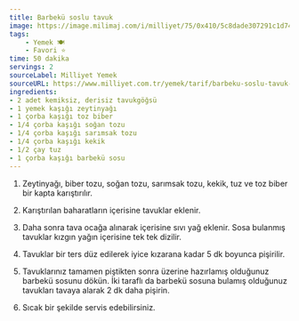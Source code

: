 ```yaml
---
title: Barbekü soslu tavuk
image: https://image.milimaj.com/i/milliyet/75/0x410/5c8dade307291c1d74042f48.jpg
tags:
    - Yemek 🍽️
    - Favori ⭐
time: 50 dakika
servings: 2
sourceLabel: Milliyet Yemek
sourceURL: https://www.milliyet.com.tr/yemek/tarif/barbeku-soslu-tavuk-tarifi-2602008
ingredients:
- 2 adet kemiksiz, derisiz tavukgöğsü
- 1 yemek kaşığı zeytinyağı
- 1 çorba kaşığı toz biber
- 1/4 çorba kaşığı soğan tozu
- 1/4 çorba kaşığı sarımsak tozu
- 1/4 çorba kaşığı kekik
- 1/2 çay tuz
- 1 çorba kaşığı barbekü sosu
---
```


1. Zeytinyağı, biber tozu, soğan tozu, sarımsak tozu, kekik, tuz ve toz biber bir kapta karıştırılır.

2. Karıştırılan baharatların içerisine tavuklar eklenir.

3. Daha sonra tava ocağa alınarak içerisine sıvı yağ eklenir. Sosa bulanmış tavuklar kızgın yağın içerisine tek tek dizilir.

4. Tavuklar bir ters düz edilerek iyice kızarana kadar 5 dk boyunca pişirilir.

5. Tavuklarınız tamamen piştikten sonra üzerine hazırlamış olduğunuz barbekü sosunu dökün. İki taraflı da barbekü sosuna bulamış olduğunuz tavukları tavaya alarak 2 dk daha pişirin.

6. Sıcak bir şekilde servis edebilirsiniz.
